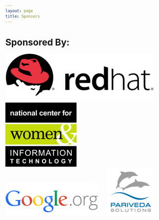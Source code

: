 ```yaml
---
layout: page
title: Sponsors
---
```


# Sponsored By:

<img src="/img/RedHatlogo.png" alt="RedHat" height="150" style="PADDING-RIGHT: 25px"/>
<img src="/img/ncwitlogo_highres.png" alt="NCWIT (Sponsored by Google.org)" height="200"/>

<img src="/img/Googleorg.png" alt="Google.org" height="100" style="PADDING-RIGHT: 25px" />
<img src="/img/ParivedaSolutions.png" alt="Pariveda Solutions" height="150"/>




